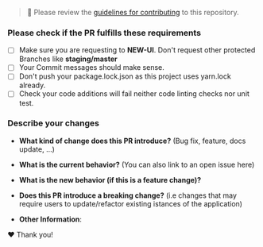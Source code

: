 > 🚨 Please review the [guidelines for contributing](../CONTRIBUTING.md) to this repository.

### Please check if the PR fulfills these requirements

- [ ] Make sure you are requesting to **NEW-UI**. Don't request other protected Branches like **staging/master**
- [ ] Your Commit messages should make sense.
- [ ] Don't push your package.lock.json as this project uses yarn.lock already.
- [ ] Check your code additions will fail neither code linting checks nor unit test.

### Describe your changes

- **What kind of change does this PR introduce?** (Bug fix, feature, docs update, ...)

- **What is the current behavior?** (You can also link to an open issue here)

- **What is the new behavior (if this is a feature change)?**

- **Does this PR introduce a breaking change?** (i.e changes that may require users to update/refactor existing istances of the application)

- **Other Information**:

❤️ Thank you!
